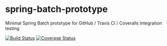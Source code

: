 # spring-batch-prototype

Minimal Spring Batch prototype for GitHub / Travis CI / Coveralls integration testing

[![Build Status](https://travis-ci.org/MathieuStempell/spring-batch-prototype.svg?branch=master)](https://travis-ci.org/MathieuStempell/spring-batch-prototype) [![Coverage Status](https://coveralls.io/repos/github/MathieuStempell/spring-batch-prototype/badge.svg?branch=master)](https://coveralls.io/github/MathieuStempell/spring-batch-prototype?branch=master)
